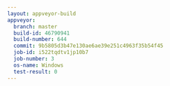 ```yaml
---
layout: appveyor-build
appveyor:
  branch: master
  build-id: 46790941
  build-number: 644
  commit: 9b5805d3b47e130ae6ae39e251c4963f35b54f45
  job-id: i522tqdtv1jp10b7
  job-number: 3
  os-name: Windows
  test-result: 0
---
```

